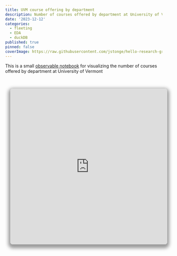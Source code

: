 ```yaml
---
title: UVM course offering by department
description: Number of courses offered by department at University of Vermont
date: '2023-12-12'
categories:
  - fleeting
  - EDA
  - duckDB
published: true
pinned: false
coverImage: https://raw.githubusercontent.com/jstonge/hello-research-groups/main/docs/assets/HenslinCh5.webp
---
```


This is a small [observable notebook](https://observablehq.com/@jstonge/uvm-course-offering-by-department) for visualizing the number of courses offered by department at University of Vermont

<br>
<iframe width="100%" height="500" frameborder="0" class="crop" title="uvm course offering"
  src="https://observablehq.com/embed/@jstonge/uvm-course-offering-by-department@latest?cell=*"></iframe>

<style>
.crop {
  border-radius: 8px;
  margin: 1rem;
  max-width: calc(100%);
  box-shadow: 0 0 0 0.75px rgba(128, 128, 128, 0.2), 0 6px 12px 6px rgba(0, 0, 0, 0.4);
}
</style>
